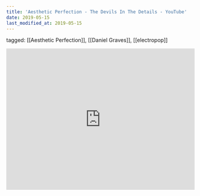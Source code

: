 ```yaml
---
title: 'Aesthetic Perfection - The Devils In The Details - YouTube'
date: 2019-05-15
last_modified_at: 2019-05-15
---
```

tagged: [[Aesthetic Perfection]], [[Daniel Graves]], [[electropop]]
<iframe allow="accelerometer; autoplay; clipboard-write; encrypted-media; gyroscope; picture-in-picture" allowfullscreen="" frameborder="0" height="375" id="youtube_iframe" src="https://www.youtube.com/embed/44qZRCUZvbc?feature=oembed&amp;enablejsapi=1&amp;origin=https://safe.txmblr.com&amp;wmode=opaque" width="500"></iframe>